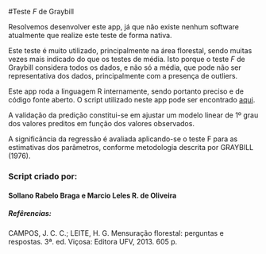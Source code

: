
#Teste *F* de Graybill 

Resolvemos desenvolver este app, já que não existe nenhum software atualmente que realize este teste de forma nativa. 

Este teste é muito utilizado, principalmente na área florestal, sendo muitas vezes mais indicado do que os testes de média. Isto porque o teste *F* de Graybill considera todos os dados, e não só a média, que pode não ser representativa dos dados, principalmente com a presença de outliers.

Este app roda a linguagem R internamente, sendo portanto preciso e de código fonte aberto. O script utilizado neste app pode ser encontrado [aqui](https://github.com/sollano/Graybill_R).

A validação da predição constitui-se em ajustar um modelo linear de 1º
grau dos valores preditos em função dos valores observados.

A significância da regressão é avaliada aplicando-se o teste F para as
estimativas dos parâmetros, conforme metodologia descrita por GRAYBILL
(1976).

### Script criado por:

#### Sollano Rabelo Braga e Marcio Leles R. de Oliveira

##### Refêrencias:

CAMPOS, J. C. C.; LEITE, H. G. Mensuração florestal: perguntas e respostas. 3ª. ed. Viçosa: Editora UFV, 2013. 605 p.